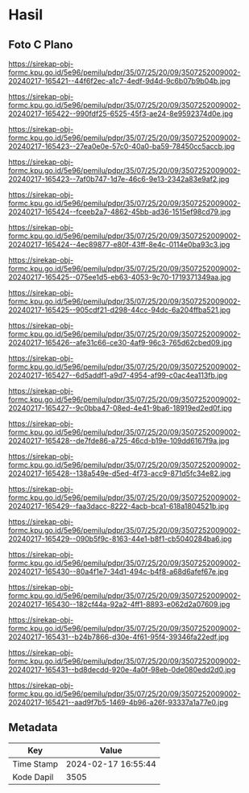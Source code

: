 # Hasil

## Foto C Plano

https://sirekap-obj-formc.kpu.go.id/5e96/pemilu/pdpr/35/07/25/20/09/3507252009002-20240217-165421--44f6f2ec-a1c7-4edf-9d4d-9c6b07b9b04b.jpg

https://sirekap-obj-formc.kpu.go.id/5e96/pemilu/pdpr/35/07/25/20/09/3507252009002-20240217-165422--990fdf25-6525-45f3-ae24-8e9592374d0e.jpg

https://sirekap-obj-formc.kpu.go.id/5e96/pemilu/pdpr/35/07/25/20/09/3507252009002-20240217-165423--27ea0e0e-57c0-40a0-ba59-78450cc5accb.jpg

https://sirekap-obj-formc.kpu.go.id/5e96/pemilu/pdpr/35/07/25/20/09/3507252009002-20240217-165423--7af0b747-1d7e-46c6-9e13-2342a83e9af2.jpg

https://sirekap-obj-formc.kpu.go.id/5e96/pemilu/pdpr/35/07/25/20/09/3507252009002-20240217-165424--fceeb2a7-4862-45bb-ad36-1515ef98cd79.jpg

https://sirekap-obj-formc.kpu.go.id/5e96/pemilu/pdpr/35/07/25/20/09/3507252009002-20240217-165424--4ec89877-e80f-43ff-8e4c-0114e0ba93c3.jpg

https://sirekap-obj-formc.kpu.go.id/5e96/pemilu/pdpr/35/07/25/20/09/3507252009002-20240217-165425--075ee1d5-eb63-4053-9c70-1719371349aa.jpg

https://sirekap-obj-formc.kpu.go.id/5e96/pemilu/pdpr/35/07/25/20/09/3507252009002-20240217-165425--905cdf21-d298-44cc-94dc-6a204ffba521.jpg

https://sirekap-obj-formc.kpu.go.id/5e96/pemilu/pdpr/35/07/25/20/09/3507252009002-20240217-165426--afe31c66-ce30-4af9-96c3-765d62cbed09.jpg

https://sirekap-obj-formc.kpu.go.id/5e96/pemilu/pdpr/35/07/25/20/09/3507252009002-20240217-165427--6d5addf1-a9d7-4954-af99-c0ac4ea113fb.jpg

https://sirekap-obj-formc.kpu.go.id/5e96/pemilu/pdpr/35/07/25/20/09/3507252009002-20240217-165427--9c0bba47-08ed-4e41-9ba6-18919ed2ed0f.jpg

https://sirekap-obj-formc.kpu.go.id/5e96/pemilu/pdpr/35/07/25/20/09/3507252009002-20240217-165428--de7fde86-a725-46cd-b19e-109dd6167f9a.jpg

https://sirekap-obj-formc.kpu.go.id/5e96/pemilu/pdpr/35/07/25/20/09/3507252009002-20240217-165428--138a549e-d5ed-4f73-acc9-871d5fc34e82.jpg

https://sirekap-obj-formc.kpu.go.id/5e96/pemilu/pdpr/35/07/25/20/09/3507252009002-20240217-165429--faa3dacc-8222-4acb-bca1-618a1804521b.jpg

https://sirekap-obj-formc.kpu.go.id/5e96/pemilu/pdpr/35/07/25/20/09/3507252009002-20240217-165429--090b5f9c-8163-44e1-b8f1-cb5040284ba6.jpg

https://sirekap-obj-formc.kpu.go.id/5e96/pemilu/pdpr/35/07/25/20/09/3507252009002-20240217-165430--80a4f1e7-34d1-494c-b4f8-a68d6afef67e.jpg

https://sirekap-obj-formc.kpu.go.id/5e96/pemilu/pdpr/35/07/25/20/09/3507252009002-20240217-165430--182cf44a-92a2-4ff1-8893-e062d2a07609.jpg

https://sirekap-obj-formc.kpu.go.id/5e96/pemilu/pdpr/35/07/25/20/09/3507252009002-20240217-165431--b24b7866-d30e-4f61-95f4-39346fa22edf.jpg

https://sirekap-obj-formc.kpu.go.id/5e96/pemilu/pdpr/35/07/25/20/09/3507252009002-20240217-165431--bd8decdd-920e-4a0f-98eb-0de080edd2d0.jpg

https://sirekap-obj-formc.kpu.go.id/5e96/pemilu/pdpr/35/07/25/20/09/3507252009002-20240217-165421--aad9f7b5-1469-4b96-a26f-93337a1a77e0.jpg


## Metadata

| Key        | Value               |
| ---------- | ------------------- |
| Time Stamp | 2024-02-17 16:55:44 |
| Kode Dapil | 3505                |



